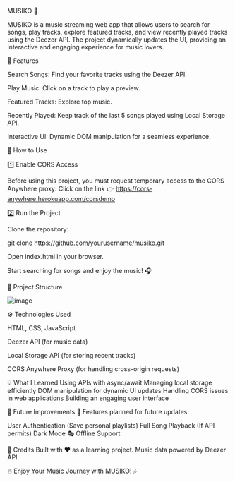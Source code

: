 MUSIKO 🎵

MUSIKO is a music streaming web app that allows users to search for songs, play tracks, explore featured tracks, and view recently played tracks using the Deezer API. The project dynamically updates the UI, providing an interactive and engaging experience for music lovers.

🚀 Features

Search Songs: Find your favorite tracks using the Deezer API.

Play Music: Click on a track to play a preview.

Featured Tracks: Explore top music.

Recently Played: Keep track of the last 5 songs played using Local Storage API.

Interactive UI: Dynamic DOM manipulation for a seamless experience.

📌 How to Use

1️⃣ Enable CORS Access

Before using this project, you must request temporary access to the CORS Anywhere proxy:
Click on the link 👉 https://cors-anywhere.herokuapp.com/corsdemo

2️⃣ Run the Project

Clone the repository:

git clone https://github.com/yourusername/musiko.git

Open index.html in your browser.

Start searching for songs and enjoy the music! 🎧

📂 Project Structure

![image](https://github.com/user-attachments/assets/6ef44a90-3c13-4804-8685-37d504900cde)



⚙️ Technologies Used

HTML, CSS, JavaScript

Deezer API (for music data)

Local Storage API (for storing recent tracks)

CORS Anywhere Proxy (for handling cross-origin requests)

💡 What I Learned
Using APIs with async/await
Managing local storage efficiently
DOM manipulation for dynamic UI updates
Handling CORS issues in web applications
Building an engaging user interface

🎯 Future Improvements
🚀 Features planned for future updates:

User Authentication (Save personal playlists)
Full Song Playback (If API permits)
Dark Mode 🎭
Offline Support

👏 Credits
Built with ❤️ as a learning project.
Music data powered by Deezer API.

🔥 Enjoy Your Music Journey with MUSIKO! 🎶
